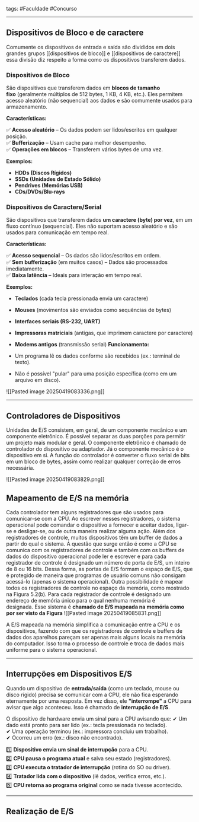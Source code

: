 tags: #Faculdade #Concurso 
___
## Dispositivos de Bloco e de caractere

Comumente os dispositivos de entrada e saída são divididos em dois grandes grupos [[dispositivos de bloco]] e [[dispositivos de caractere]] essa divisão diz respeito a forma como os dispositivos transferem dados.

### Dispositivos de Bloco
São dispositivos que transferem dados em **blocos de tamanho fixo** (geralmente múltiplos de 512 bytes, 1 KB, 4 KB, etc.). Eles permitem acesso aleatório (não sequencial) aos dados e são comumente usados para armazenamento.

 **Características:**

✅ **Acesso aleatório** – Os dados podem ser lidos/escritos em qualquer posição.  
✅ **Bufferização** – Usam cache para melhor desempenho.  
✅ **Operações em blocos** – Transferem vários bytes de uma vez.

**Exemplos:**

- **HDDs (Discos Rígidos)**
- **SSDs (Unidades de Estado Sólido)**
- **Pendrives (Memórias USB)**
- **CDs/DVDs/Blu-rays**

### Dispositivos de Caractere/Serial

São dispositivos que transferem dados **um caractere (byte) por vez**, em um fluxo contínuo (sequencial). Eles não suportam acesso aleatório e são usados para comunicação em tempo real.

 **Características:**

✅ **Acesso sequencial** – Os dados são lidos/escritos em ordem.  
✅ **Sem bufferização** (em muitos casos) – Dados são processados imediatamente.  
✅ **Baixa latência** – Ideais para interação em tempo real.

 **Exemplos:**

- **Teclados** (cada tecla pressionada envia um caractere)
- **Mouses** (movimentos são enviados como sequências de bytes)
- **Interfaces seriais (RS-232, UART)**
- **Impressoras matriciais** (antigas, que imprimem caractere por caractere)
- **Modems antigos** (transmissão serial)
**Funcionamento:**

- Um programa lê os dados conforme são recebidos (ex.: terminal de texto).
- Não é possível "pular" para uma posição específica (como em um arquivo em disco).

![[Pasted image 20250419083336.png]]
___
## Controladores de Dispositivos
Unidades de E/S consistem, em geral, de um componente mecânico e um componente eletrônico. É possível separar as duas porções para permitir um projeto mais modular e geral. O componente eletrônico é chamado de controlador do dispositivo ou adaptador. Já o componente mecânico é o dispositivo em si. A função do controlador é converter o fluxo serial de bits em um bloco de bytes, assim como realizar qualquer correção de erros necessária.

![[Pasted image 20250419083829.png]]

## Mapeamento de E/S na memória

Cada controlador tem alguns registradores que são usados para comunicar-se com a CPU. Ao escrever nesses registradores, o sistema operacional pode comandar o dispositivo a fornecer e aceitar dados, ligar-se e desligar-se, ou de outra maneira realizar alguma ação. Além dos registradores de controle, muitos dispositivos têm um buffer de dados a partir do qual o sistema. A questão que surge então é como a CPU se comunica com os registradores de controle e também com os buffers de dados do dispositivo operacional pode ler e escrever e para cada registrador de controle é designado um número de porta de E/S, um inteiro de 8 ou 16 bits. Dessa forma, as portas de E/S formam o espaço de E/S, que é protegido de maneira que programas de usuário comuns não consigam acessá-lo (apenas o sistema operacional). Outra possibilidade é mapear todos os registradores de controle no espaço da memória, como mostrado na Figura 5.2(b). Para cada registrador de controle é designado um endereço de memória único para o qual nenhuma memória é designada. Esse sistema é **chamado de E/S mapeada na memória como por ser visto da Figura**
![[Pasted image 20250419085831.png]]

A E/S mapeada na memória simplifica a comunicação entre a CPU e os dispositivos, fazendo com que os registradores de controle e buffers de dados dos aparelhos pareçam ser apenas mais alguns locais na memória do computador. Isso torna o processo de controle e troca de dados mais uniforme para o sistema operacional.

___
## Interrupções em Dispositivos E/S

Quando um dispositivo de **entrada/saída** (como um teclado, mouse ou disco rígido) precisa se comunicar com a CPU, ele não fica esperando eternamente por uma resposta. Em vez disso, ele **"interrompe"** a CPU para avisar que algo aconteceu. Isso é chamado de **interrupção de E/S**.

O dispositivo de hardware envia um sinal para a CPU avisando que:
✔ Um dado está pronto para ser lido (ex.: tecla pressionada no teclado).  
✔ Uma operação terminou (ex.: impressora concluiu um trabalho).  
✔ Ocorreu um erro (ex.: disco não encontrado).

1️⃣ **Dispositivo envia um sinal de interrupção** para a CPU.  
2️⃣ **CPU pausa o programa atual** e salva seu estado (registradores).  
3️⃣ **CPU executa o tratador de interrupção** (rotina do SO ou driver).  
4️⃣ **Tratador lida com o dispositivo** (lê dados, verifica erros, etc.).  
5️⃣ **CPU retorna ao programa original** como se nada tivesse acontecido.

___
## Realização de E/S

